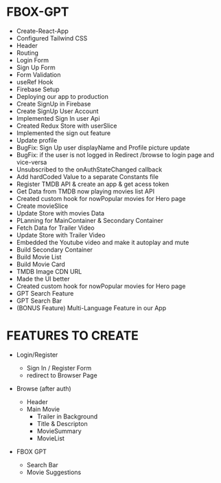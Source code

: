 # FBOX-GPT 

- Create-React-App
- Configured Tailwind CSS
- Header
- Routing 
- Login Form
- Sign Up Form
- Form Validation
- useRef Hook
- Firebase Setup
- Deploying our app to production
- Create SignUp in Firebase
- Create SignUp User Account 
- Implemented Sign In user Api
- Created Redux Store with userSlice
- Implemented the sign out feature
- Update profile
- BugFix: Sign Up user displayName and Profile picture update
- BugFix: if the user is not logged in Redirect /browse to login page and vice-versa
- Unsubscribed to the onAuthStateChanged callback
- Add hardCoded Value to a separate Constants file
- Register TMDB API & create an app & get acess token
- Get Data from TMDB now playing movies list API
- Created custom hook for nowPopular movies for Hero page
- Create movieSlice
- Update Store with movies Data
- PLanning for MainContainer & Secondary Container
- Fetch Data for Trailer Video
- Update Store with Trailer Video
- Embedded the Youtube video and make it autoplay and mute
- Build Secondary Container
- Build Movie List
- Build Movie Card
- TMDB Image CDN URL
- Made the UI better
- Created custom hook for nowPopular movies for Hero page
- GPT Search Feature
- GPT Search Bar
- (BONUS Feature) Multi-Language Feature in our App


# FEATURES TO CREATE

- Login/Register
    - Sign In / Register Form
    - redirect to Browser Page

- Browse (after auth)
    - Header
    - Main Movie
        - Trailer in Background
        - Title & Descripton
        - MovieSummary
        - MovieList

- FBOX GPT
    - Search Bar
    - Movie Suggestions